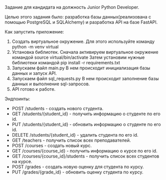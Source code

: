 Задание для кандидата на должность Junior Python Developer.

Целью этого задания было: разработка базы данных(реализована с помощью PostgreSQL и SQLAlchemy) и разработка API на базе FastAPI.

Как запустить приложение:
1) Создать виртуальное окружение. 
Для этого используйте команду python -m venv virtual
2) Установка библиотек.
Сначала активируем виртуальное окружение командой source virtual/bin/activate
Затем установим нужные библиотеки командой pip install -r requirements.txt
3) Запускаем файл main.py
В нем происходит инициализация базы данных и запуск API.
4) Запускаем файл sql_requests.py
В нем происходит заполнение базы данных и выполнение sql-запросов.
5) API готово к работе.

Эндпоинты:
- POST /students - создать нового студента.
- GET /students/{student_id} - получить информацию о студенте по его id.
- PUT /students/{student_id} - обновить информацию о студенте по его id.
- DELETE /students/{student_id} - удалить студента по его id.
- GET /teachers - получить список всех преподавателей.
- POST /courses - создать новый курс.
- GET /courses/{course_id} - получить информацию о курсе по его id.
- GET /courses/{course_id}/students - получить список всех студентов на курсе.
- POST /grades - создать новую оценку для студента по курсу.
- PUT /grades/{grade_id} - обновить оценку студента по курсу.
